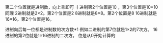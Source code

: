 第二个位置就是进制数，向上乘即可
十进制第2个位置是10 ，第3个位置是10*10
同理
2进制就是2×2。第2个位置是2
8进制就是8×8。第2个位置是8
16进制就是16×16。第2个位置是16。


进制向后每一位都是进制数的次方数*1
例如二进制的第7位就是1×2的7次方。
16进制的第2位就是1×16进制的二次方。
位是从0开始计算的

